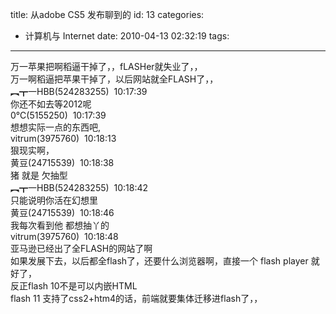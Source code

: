 title: 从adobe CS5 发布聊到的
id: 13
categories:
  - 计算机与 Internet
date: 2010-04-13 02:32:19
tags:
---

<div id="msgcns!9697D6160EFEBC17!1823" class="bvMsg">万一苹果把啊稻逼干掉了，，fLASHer就失业了，， <div>万一啊稻逼把苹果干掉了，以后网站就全FLASH了，，</div><div><div>︻┳一HBB(524283255)  10:17:39</div><div>你还不如去等2012呢</div><div>0℃(5155250)  10:17:39</div><div>想想实际一点的东西吧,</div><div>vitrum(3975760)  10:18:13</div><div>狠现实啊，</div><div>黄豆(24715539)  10:18:38</div><div>猪 就是 欠抽型</div><div>︻┳一HBB(524283255)  10:18:42</div><div>只能说明你活在幻想里</div><div>黄豆(24715539)  10:18:46</div><div>我每次看到他 都想抽丫的</div><div>vitrum(3975760)  10:18:48</div><div>亚马逊已经出了全FLASH的网站了啊</div></div><div>
</div><div>如果发展下去，以后都全flash了，还要什么浏览器啊，直接一个 flash player 就好了，</div><div><div>反正flash 10不是可以内嵌HTML</div></div><div>flash 11 支持了css2+htm4的话，前端就要集体迁移进flash了，，</div></div>